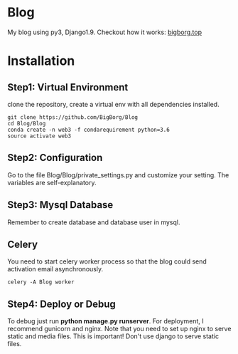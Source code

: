 # Blog
My blog using py3, Django1.9. Checkout how it works: [bigborg.top](http://www.bigborg.top)

# Installation
## Step1: Virtual Environment  
clone the repository, create a virtual env with all dependencies installed.

```buildoutcfg
git clone https://github.com/BigBorg/Blog
cd Blog/Blog
conda create -n web3 -f condarequirement python=3.6
source activate web3
```

## Step2: Configuration  
Go to the file Blog/Blog/private_settings.py and customize your setting. The variables are self-explanatory.

## Step3: Mysql Database  
Remember to create database and database user in mysql.

## Celery
You need to start celery worker process so that the blog could send activation email asynchronously.
```buildoutcfg
celery -A Blog worker
```

## Step4: Deploy or Debug  
To debug just run **python manage.py runserver**. For deployment, I recommend gunicorn and nginx. Note that you need to set up nginx to serve static and media files. This is important! Don't use django to serve static files.